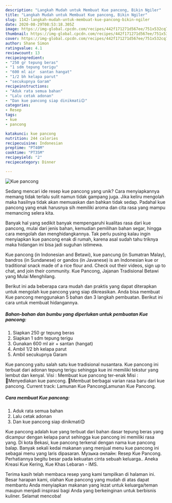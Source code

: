 ```yaml
---
description: "Langkah Mudah untuk Membuat Kue pancong, Bikin Ngiler"
title: "Langkah Mudah untuk Membuat Kue pancong, Bikin Ngiler"
slug: 1142-langkah-mudah-untuk-membuat-kue-pancong-bikin-ngiler
date: 2020-08-29T08:53:18.305Z
image: https://img-global.cpcdn.com/recipes/442f171271d567ee/751x532cq70/kue-pancong-foto-resep-utama.jpg
thumbnail: https://img-global.cpcdn.com/recipes/442f171271d567ee/751x532cq70/kue-pancong-foto-resep-utama.jpg
cover: https://img-global.cpcdn.com/recipes/442f171271d567ee/751x532cq70/kue-pancong-foto-resep-utama.jpg
author: Shane Simon
ratingvalue: 4.1
reviewcount: 13
recipeingredient:
- "250 gr tepung beras"
- "1 sdm tepung terigu"
- "600 ml air  santan hangat"
- "1/2 bh kelapa parut"
- "secukupnya Garam"
recipeinstructions:
- "Aduk rata semua bahan"
- "Lalu cetak adonan"
- "Dan kue pancong siap dinikmati😊"
categories:
- Resep
tags:
- kue
- pancong

katakunci: kue pancong 
nutrition: 244 calories
recipecuisine: Indonesian
preptime: "PT40M"
cooktime: "PT35M"
recipeyield: "2"
recipecategory: Dinner

---
```



![Kue pancong](https://img-global.cpcdn.com/recipes/442f171271d567ee/751x532cq70/kue-pancong-foto-resep-utama.jpg)

Sedang mencari ide resep kue pancong yang unik? Cara menyiapkannya memang tidak terlalu sulit namun tidak gampang juga. Jika keliru mengolah maka hasilnya tidak akan memuaskan dan bahkan tidak sedap. Padahal kue pancong yang enak harusnya sih memiliki aroma dan cita rasa yang mampu memancing selera kita.

Banyak hal yang sedikit banyak mempengaruhi kualitas rasa dari kue pancong, mulai dari jenis bahan, kemudian pemilihan bahan segar, hingga cara mengolah dan menghidangkannya. Tak perlu pusing kalau ingin menyiapkan kue pancong enak di rumah, karena asal sudah tahu triknya maka hidangan ini bisa jadi suguhan istimewa.

Kue pancong (in Indonesian and Betawi), kue pancung (in Sumatran Malay), bandros (in Sundanese) or gandos (in Javanese) is an Indonesian kue or traditional snack made of a rice flour and. Check out their videos, sign up to chat, and join their community. Kue Pancong, Jajanan Tradisional Betawi yang Mulai Menghilang.


Berikut ini ada beberapa cara mudah dan praktis yang dapat diterapkan untuk mengolah kue pancong yang siap dikreasikan. Anda bisa membuat Kue pancong menggunakan 5 bahan dan 3 langkah pembuatan. Berikut ini cara untuk membuat hidangannya.

<!--inarticleads1-->

##### Bahan-bahan dan bumbu yang diperlukan untuk pembuatan Kue pancong:

1. Siapkan 250 gr tepung beras
1. Siapkan 1 sdm tepung terigu
1. Gunakan 600 ml air + santan (hangat)
1. Ambil 1/2 bh kelapa parut
1. Ambil secukupnya Garam


Kue pancong yaitu salah satu kue tradisional nusantara. Kue pancong ini terbuat dari adonan tepung terigu sehingga kue ini memiliki tekstur yang lembut dan kenyal. Visi : Membuat kue pancong ter-enak Misi : Menyediakan kue pancong. Membuat berbagai varian rasa baru dari kue pancong. Current track: Lamunan Kue PancongLamunan Kue Pancong. 

<!--inarticleads2-->

##### Cara membuat Kue pancong:

1. Aduk rata semua bahan
1. Lalu cetak adonan
1. Dan kue pancong siap dinikmati😊


Kue pancong adalah kue yang terbuat dari bahan dasar tepung beras yang dicampur dengan kelapa parut sehingga kue pancong ini memiliki rasa yang. Di kota Bekasi, kue pancong terkenal dengan nama kue pancong balap. Banyak sekali kedai makanan yang menjual menu kue pancong ini sebagai menu yang laris dipasaran. Музыка онлайн: Resep Kue Pancong. Perhatiannya begitu besar pada kekuatan cinta sebuah keluarga.. Aneka Kreasi Kue Kering, Kue Khas Lebaran - IMS. 

Terima kasih telah membaca resep yang kami tampilkan di halaman ini. Besar harapan kami, olahan Kue pancong yang mudah di atas dapat membantu Anda menyiapkan makanan yang lezat untuk keluarga/teman maupun menjadi inspirasi bagi Anda yang berkeinginan untuk berbisnis kuliner. Selamat mencoba!
